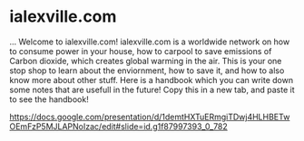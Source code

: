 # ialexville.com

... Welcome to ialexville.com!
ialexville.com is a worldwide network on how to consume power in your house, how to carpool to save emissions of Carbon dioxide, which creates global warming in the air. 
This is your one stop shop to learn about the enviornment, how to save it, and how to also know more about other stuff. Here is a handbook which you can write down some notes that are 
usefull in the future! Copy this in a new tab, and paste it to see the handbook!   

https://docs.google.com/presentation/d/1demtHXTuERmgiTDwj4HLHBETwOEmFzP5MJLAPNoIzac/edit#slide=id.g1f87997393_0_782

<!---
ALEXDRAGONUSF/ALEXDRAGONUSF is a ✨ special ✨ repository because its `README.md` (this file) appears on your GitHub profile.
You can click the Preview link to take a look at your changes.
--->
